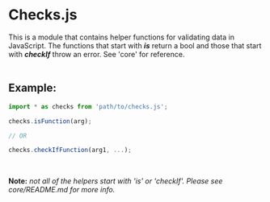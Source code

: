 # Checks.js
This is a module that contains helper functions for validating data in JavaScript. The functions that start with ***is*** return a bool and those that start with ***checkIf*** throw an error. See 'core' for reference.<br><br> 

## Example:
```javascript
import * as checks from 'path/to/checks.js';

checks.isFunction(arg);

// OR

checks.checkIfFunction(arg1, ...);
```
<br>

**Note:** *not all of the helpers start with 'is' or 'checkIf'. Please see core/README.md for more info.*<br><br>